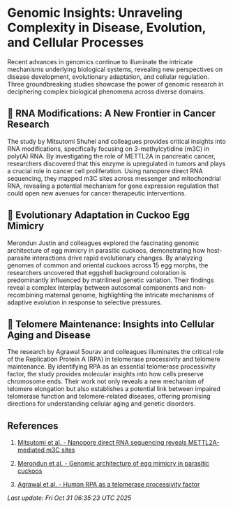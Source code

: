 # Genomic Insights: Unraveling Complexity in Disease, Evolution, and Cellular Processes

Recent advances in genomics continue to illuminate the intricate mechanisms underlying biological systems, revealing new perspectives on disease development, evolutionary adaptation, and cellular regulation. Three groundbreaking studies showcase the power of genomic research in deciphering complex biological phenomena across diverse domains.

## 🧬 RNA Modifications: A New Frontier in Cancer Research

The study by Mitsutomi Shuhei and colleagues provides critical insights into RNA modifications, specifically focusing on 3-methylcytidine (m3C) in poly(A) RNA. By investigating the role of METTL2A in pancreatic cancer, researchers discovered that this enzyme is upregulated in tumors and plays a crucial role in cancer cell proliferation. Using nanopore direct RNA sequencing, they mapped m3C sites across messenger and mitochondrial RNA, revealing a potential mechanism for gene expression regulation that could open new avenues for cancer therapeutic interventions.

## 🦋 Evolutionary Adaptation in Cuckoo Egg Mimicry

Merondun Justin and colleagues explored the fascinating genomic architecture of egg mimicry in parasitic cuckoos, demonstrating how host-parasite interactions drive rapid evolutionary changes. By analyzing genomes of common and oriental cuckoos across 15 egg morphs, the researchers uncovered that eggshell background coloration is predominantly influenced by matrilineal genetic variation. Their findings reveal a complex interplay between autosomal components and non-recombining maternal genome, highlighting the intricate mechanisms of adaptive evolution in response to selective pressures.

## 🧪 Telomere Maintenance: Insights into Cellular Aging and Disease

The research by Agrawal Sourav and colleagues illuminates the critical role of the Replication Protein A (RPA) in telomerase processivity and telomere maintenance. By identifying RPA as an essential telomerase processivity factor, the study provides molecular insights into how cells preserve chromosome ends. Their work not only reveals a new mechanism of telomere elongation but also establishes a potential link between impaired telomerase function and telomere-related diseases, offering promising directions for understanding cellular aging and genetic disorders.

## References

1. [Mitsutomi et al. - Nanopore direct RNA sequencing reveals METTL2A-mediated m3C sites](https://pubmed.ncbi.nlm.nih.gov/41167818)

2. [Merondun et al. - Genomic architecture of egg mimicry in parasitic cuckoos](https://pubmed.ncbi.nlm.nih.gov/41166466)

3. [Agrawal et al. - Human RPA as a telomerase processivity factor](https://pubmed.ncbi.nlm.nih.gov/41166495)

*Last update: Fri Oct 31 06:35:23 UTC 2025*
